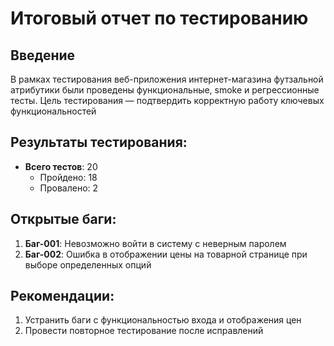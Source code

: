# Итоговый отчет по тестированию

## Введение
В рамках тестирования веб-приложения интернет-магазина футзальной атрибутики были проведены функциональные, smoke и регрессионные тесты. Цель тестирования — подтвердить корректную работу ключевых функциональностей

## Результаты тестирования:

- **Всего тестов**: 20
  - Пройдено: 18
  - Провалено: 2

## Открытые баги:
1. **Баг-001**: Невозможно войти в систему с неверным паролем
2. **Баг-002**: Ошибка в отображении цены на товарной странице при выборе определенных опций

## Рекомендации:
1. Устранить баги с функциональностью входа и отображения цен
2. Провести повторное тестирование после исправлений
